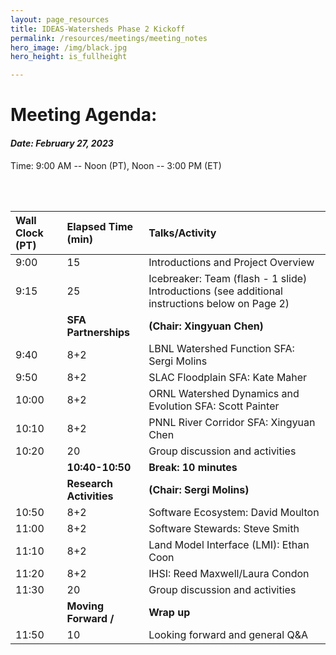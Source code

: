 ```yaml
---
layout: page_resources
title: IDEAS-Watersheds Phase 2 Kickoff
permalink: /resources/meetings/meeting_notes
hero_image: /img/black.jpg
hero_height: is_fullheight

---
```

# Meeting Agenda:
#### *Date: February 27, 2023*
Time: 9:00 AM -- Noon (PT), Noon -- 3:00 PM (ET)

<br><br>

|Wall Clock (PT) |  Elapsed Time (min)    | Talks/Activity
|:---------------|:-----------------------|:-----------------------------------------------------|
|9:00| 15| Introductions and Project Overview|
|9:15|25|Icebreaker: Team (flash - 1 slide)  Introductions (see additional instructions below on Page 2)|
||**SFA Partnerships**| **(Chair: Xingyuan Chen)**|
|9:40|8+2|LBNL Watershed Function SFA: Sergi Molins|
|9:50|8+2|SLAC Floodplain SFA: Kate Maher|
|10:00|8+2|ORNL Watershed Dynamics and Evolution SFA: Scott Painter|
|10:10|8+2| PNNL River Corridor SFA: Xingyuan Chen|
|10:20|20|Group discussion and activities|
||**10:40-10:50**| **Break: 10 minutes**|
||**Research Activities**| **(Chair: Sergi Molins)**|
|10:50|8+2|Software Ecosystem: David Moulton|
|11:00|8+2|Software Stewards: Steve Smith|
|11:10|8+2|Land Model Interface (LMI): Ethan Coon|
|11:20|8+2|IHSI: Reed Maxwell/Laura Condon|
|11:30|20|Group discussion and activities|
||**Moving Forward /** | **Wrap up**|
|11:50|10|Looking forward and general Q&A|

<br>



